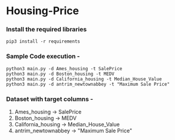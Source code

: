 # Housing-Price

### Install the required libraries
``` pip3 install -r requirements ```

### Sample Code execution -
```
python3 main.py -d Ames_housing -t SalePrice 
python3 main.py -d Boston_housing -t MEDV
python3 main.py -d California_housing -t Median_House_Value
python3 main.py -d antrim_newtownabbey -t "Maximum Sale Price"
```

### Dataset with target columns -
1) Ames_housing -> SalePrice
2) Boston_housing -> MEDV
3) California_housing -> Median_House_Value
4) antrim_newtownabbey -> "Maximum Sale Price"

